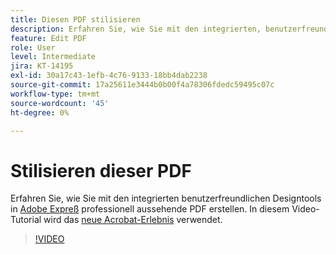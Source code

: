```yaml
---
title: Diesen PDF stilisieren
description: Erfahren Sie, wie Sie mit den integrierten, benutzerfreundlichen Designtools in Adobe Expreß professionell aussehende PDF erstellen.
feature: Edit PDF
role: User
level: Intermediate
jira: KT-14195
exl-id: 30a17c43-1efb-4c76-9133-18bb4dab2238
source-git-commit: 17a25611e3444b0b00f4a78306fdedc59495c07c
workflow-type: tm+mt
source-wordcount: '45'
ht-degree: 0%

---
```


# Stilisieren dieser PDF

Erfahren Sie, wie Sie mit den integrierten benutzerfreundlichen Designtools in [Adobe Expreß](https://express.adobe.com) professionell aussehende PDF erstellen. In diesem Video-Tutorial wird das [neue Acrobat-Erlebnis](new-workspace.md) verwendet.

>[!VIDEO](https://video.tv.adobe.com/v/3445550?enablevpops&quality=12&learn=on&hidetitle=true&captions=ger)

